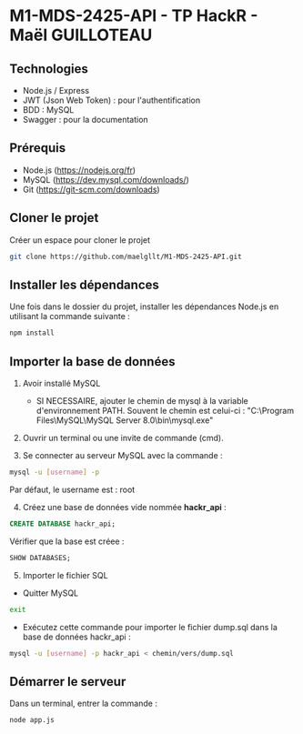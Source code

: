# M1-MDS-2425-API - TP HackR - Maël GUILLOTEAU

## Technologies

- Node.js / Express
- JWT (Json Web Token) : pour l'authentification
- BDD : MySQL
- Swagger : pour la documentation

## Prérequis
- Node.js (https://nodejs.org/fr)
- MySQL (https://dev.mysql.com/downloads/)
- Git (https://git-scm.com/downloads)

## Cloner le projet
Créer un espace pour cloner le projet

```bash
git clone https://github.com/maelgllt/M1-MDS-2425-API.git
```

## Installer les dépendances
Une fois dans le dossier du projet, installer les dépendances Node.js en utilisant la commande suivante :

```bash
npm install
```

## Importer la base de données
1. Avoir installé MySQL
    - SI NECESSAIRE, ajouter le chemin de mysql à la variable d'environnement PATH. Souvent le chemin est celui-ci : "C:\Program Files\MySQL\MySQL Server 8.0\bin\mysql.exe"

2. Ouvrir un terminal ou une invite de commande (cmd).

3. Se connecter au serveur MySQL avec la commande :

```bash
mysql -u [username] -p
```

Par défaut, le username est : root

4. Créez une base de données vide nommée **hackr_api** :

```sql
CREATE DATABASE hackr_api;
```

Vérifier que la base est créee : 

```sql
SHOW DATABASES;
```

5. Importer le fichier SQL
- Quitter MySQL

```bash
exit
```

- Exécutez cette commande pour importer le fichier dump.sql dans la base de données hackr_api :

```bash
mysql -u [username] -p hackr_api < chemin/vers/dump.sql
```

## Démarrer le serveur
Dans un terminal, entrer la commande :

```bash
node app.js
```
